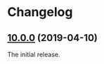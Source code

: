 Changelog
=========

## [10.0.0](https://github.com/ckeditor/ckeditor5-remove-format/tree/v10.0.0) (2019-04-10)

The initial release.
